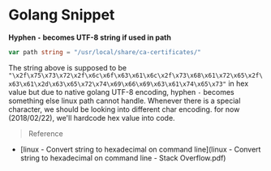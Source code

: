 # Golang Snippet

**Hyphen `-` becomes UTF-8 string if used in path**

```Go
var path string = "/usr/local/share/ca­-certificates/"
```

The string above is supposed to be `"\x2f\x75\x73\x72\x2f\x6c\x6f\x63\x61\x6c\x2f\x73\x68\x61\x72\x65\x2f\x63\x61\x2d\x63\x65\x72\x74\x69\x66\x69\x63\x61\x74\x65\x73"` in hex value but due to native golang UTF-8 encoding, hyphen `-` becomes something else linux path cannot handle. Whenever there is a special character, we should be looking into different char encoding. for now (2018/02/22), we'll hardcode hex value into code.

> Reference

- [linux - Convert string to hexadecimal on command line](linux - Convert string to hexadecimal on command line - Stack Overflow.pdf)